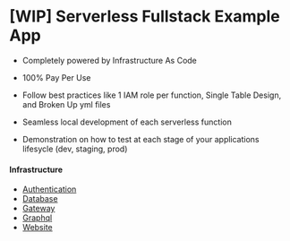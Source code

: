 # [WIP]  Serverless Fullstack Example App

* Completely powered by Infrastructure As Code
* 100% Pay Per Use
* Follow best practices like 1 IAM role per function, Single Table Design, and Broken Up yml files


* Seamless local development of each serverless function
* Demonstration on how to test at each stage of your applications lifesycle (dev, staging, prod)

#### Infrastructure

* [Authentication](infrastructure/authentication/README.md)
* [Database](infrastructure/database/README.md)
* [Gateway](infrastructure/gateway/README.md)
* [Graphql](infrastructure/graphql/README.md)
* [Website](infrastructure/website/README.md)
